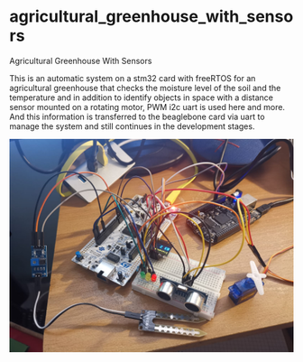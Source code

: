 # agricultural_greenhouse_with_sensors
Agricultural Greenhouse With Sensors

This is an automatic system on a stm32 card with freeRTOS for an agricultural greenhouse
that checks the moisture level of the soil and the temperature and in addition to identify 
objects in space with a distance sensor mounted on a rotating motor, PWM i2c uart is used here and more. 
And this information is transferred to the beaglebone card via uart to manage the system and 
still continues in the development stages.

![Uploading image.png…](https://github.com/Asaad-Morani/agricultural_greenhouse_with_sensors/blob/main/project_image.jpeg)
